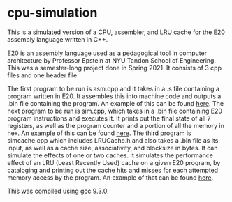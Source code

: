 # cpu-simulation
This is a simulated version of a CPU, assembler, and LRU cache for the E20 assembly language written in C++.

E20 is an assembly language used as a pedagogical tool in computer architecture by Professor Epstein at NYU Tandon School of Engineering. 
This was a semester-long project done in Spring 2021. It consists of 3 cpp files and one header file. 

The first program to be run is asm.cpp and it takes in a .s file containing a program written in E20. It assembles this into machine code and outputs a .bin file containing
the program. An example of this can be found [here](sample-asm.txt). The next program to be run is sim.cpp, which takes in a .bin file containing E20 program instructions 
and executes it. It prints out the final state of all 7 registers, as well as the program counter and a portion of all the memory in hex. An example of this can be found 
[here](sample-sim.txt). The third program is simcache.cpp which includes LRUCache.h and also takes a .bin file as its input, as well as a cache size, associativity, and 
blocksize in bytes. It can simulate the effects of one or two caches. It simulates the performance effect of an LRU (Least Recently Used) cache on a given E20 program, by 
cataloging and printing out the cache hits and misses for each attempted memory access by the program. An example of that can be found [here](sample-simcache.txt).

This was compiled using gcc 9.3.0.
